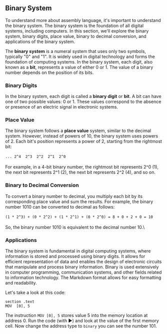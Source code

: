 ## Binary System

To understand more about assembly language, it's important to understand the binary system. The binary system is the foundation of all digital systems, including computers. In this section, we'll explore the binary system, binary digits, place value, binary to decimal conversion, and applications of the binary system.



The **binary system** is a numeral system that uses only two symbols, typically "0" and "1". It is widely used in digital technology and forms the foundation of computing systems. In the binary system, each digit, also known as a **bit**, represents a value of either 0 or 1. The value of a binary number depends on the position of its bits.

### Binary Digits

In the binary system, each digit is called a **binary digit** or **bit**. A bit can have one of two possible values: 0 or 1. These values correspond to the absence or presence of an electric signal in electronic systems.

### Place Value

The binary system follows a **place value** system, similar to the decimal system. However, instead of powers of 10, the binary system uses powers of 2. Each bit's position represents a power of 2, starting from the rightmost bit:\
\
`... 2^4  2^3  2^2  2^1  2^0`\
\
For example, in a 4-bit binary number, the rightmost bit represents 2^0 (1), the next bit represents 2^1 (2), the next bit represents 2^2 (4), and so on.

### Binary to Decimal Conversion

To convert a binary number to decimal, you multiply each bit by its corresponding place value and sum the results. For example, the binary number 1010 can be converted to decimal as follows:\
\
`(1 * 2^3) + (0 * 2^2) + (1 * 2^1) + (0 * 2^0) = 8 + 0 + 2 + 0 = 10`\
\
So, the binary number 1010 is equivalent to the decimal number 10.\

### Applications

The binary system is fundamental in digital computing systems, where information is stored and processed using binary digits. It allows for efficient representation of data and enables the design of electronic circuits that manipulate and process binary information. Binary is used extensively in computer programming, communication systems, and other fields related to information technology.
The Markdown format allows for easy formatting and readability.

Let's take a look at this code:

```shell
section .text
MOV  [0], 5

```
<!--  memory -console -cpu word:4   -->

The instruction `MOV [0], 5` stores value 5 into the memory location at address 0.
Run the code (with ▶️) and look at the value of the first memory cell.
Now change the address type to `binary` you can see the number 101.
